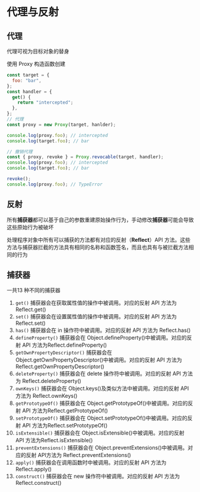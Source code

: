 # 代理与反射

## 代理

代理可视为目标对象的替身

使用 Proxy 构造函数创建

```js
const target = {
  foo: "bar",
};
const handler = {
  get() {
    return "intercepted";
  },
};
// 代理
const proxy = new Proxy(target, hanlder);

console.log(proxy.foo); // intercepted
console.log(target.foo); // bar

// 撤销代理
const { proxy, revoke } = Proxy.revocable(target, handler);
console.log(proxy.foo); // intercepted
console.log(target.foo); // bar

revoke();
console.log(proxy.foo); // TypeError
```

## 反射

所有**捕获器**都可以基于自己的参数重建原始操作行为，手动修改**捕获器**可能会导致这些原始行为被破坏

处理程序对象中所有可以捕获的方法都有对应的反射（**Reflect**）API 方法。这些方法与捕获器拦截的方法具有相同的名称和函数签名，而且也具有与被拦截方法相同的行为


## 捕获器

一共13 种不同的捕获器

1. `get()` 捕获器会在获取属性值的操作中被调用。对应的反射 API 方法为 Reflect.get()
2. `set()` 捕获器会在设置属性值的操作中被调用。对应的反射 API 方法为 Reflect.set()
3. `has()` 捕获器会在 in 操作符中被调用。对应的反射 API 方法为 Reflect.has()
4. `defineProperty()` 捕获器会在 Object.defineProperty()中被调用。对应的反射 API 方法为Reflect.defineProperty()
5. `getOwnPropertyDescriptor()` 捕获器会在 Object.getOwnPropertyDescriptor()中被调用。对应的反射 API 方法为 Reflect.getOwnPropertyDescriptor()
6. `deleteProperty()` 捕获器会在 delete 操作符中被调用。对应的反射 API 方法为 Reflect.deleteProperty()
7. `ownKeys()` 捕获器会在 Object.keys()及类似方法中被调用。对应的反射 API 方法为 Reflect.ownKeys()
8. `getPrototypeOf()` 捕获器会在 Object.getPrototypeOf()中被调用。对应的反射 API 方法为Reflect.getPrototypeOf()
9. `setPrototypeOf()` 捕获器会在 Object.setPrototypeOf()中被调用。对应的反射 API 方法为Reflect.setPrototypeOf()
10. `isExtensible()` 捕获器会在 Object.isExtensible()中被调用。对应的反射 API 方法为Reflect.isExtensible()
11. `preventExtensions()` 捕获器会在 Object.preventExtensions()中被调用。对应的反射 API方法为 Reflect.preventExtensions()
12. `apply()` 捕获器会在调用函数时中被调用。对应的反射 API 方法为 Reflect.apply()
13. `construct()` 捕获器会在 new 操作符中被调用。对应的反射 API 方法为 Reflect.construct()
    



